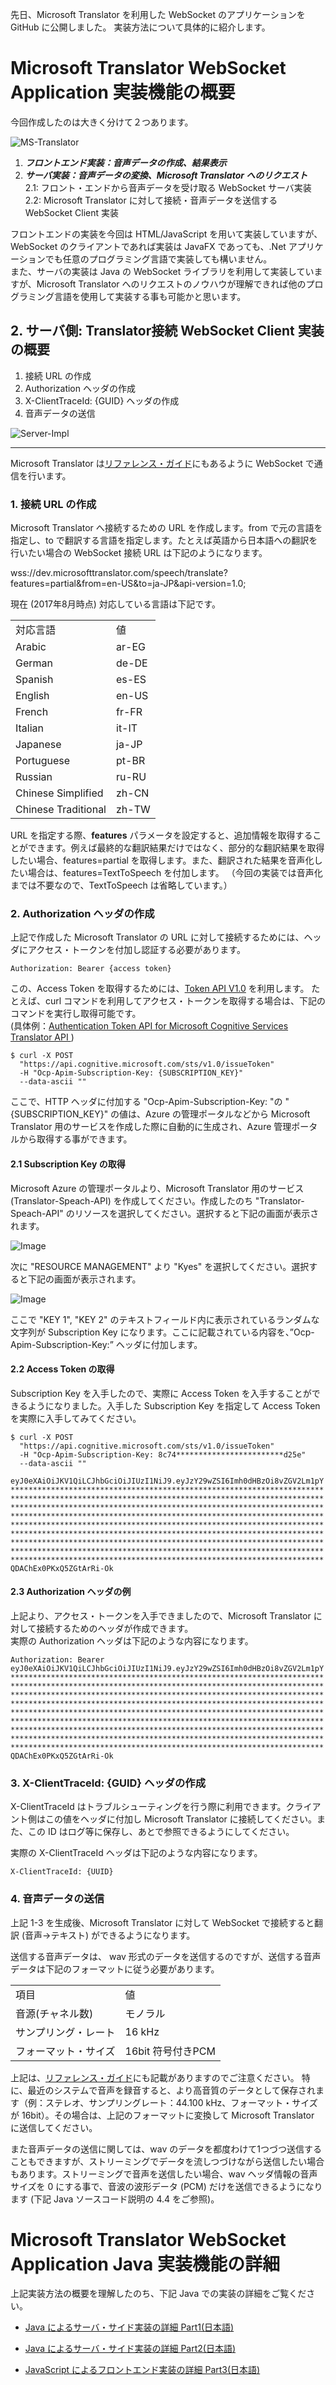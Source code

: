 先日、Microsoft Translator を利用した WebSocket のアプリケーションを GitHub に公開しました。
実装方法について具体的に紹介します。

# Microsoft Translator WebSocket Application 実装機能の概要

今回作成したのは大きく分けて２つあります。

![MS-Translator](https://c1.staticflickr.com/5/4343/36229105460_21fc464b42.jpg)


1. ***フロントエンド実装：音声データの作成、結果表示***
2. ***サーバ実装：音声データの変換、Microsoft Translator へのリクエスト***  
  2.1: フロント・エンドから音声データを受け取る WebSocket サーバ実装  
  2.2: Microsoft Translator に対して接続・音声データを送信する WebSocket Client 実装 

フロントエンドの実装を今回は HTML/JavaScript を用いて実装していますが、WebSocket のクライアントであれば実装は JavaFX であっても、.Net アプリケーションでも任意のプログラミング言語で実装しても構いません。  
また、サーバの実装は Java の WebSocket ライブラリを利用して実装していますが、Microsoft Translator へのリクエストのノウハウが理解できれば他のプログラミング言語を使用して実装する事も可能かと思います。

## 2. サーバ側: Translator接続 WebSocket Client 実装の概要

 1. 接続 URL の作成
 2. Authorization ヘッダの作成
 3. X-ClientTraceId: {GUID} ヘッダの作成
 4. 音声データの送信  

![Server-Impl](https://c1.staticflickr.com/5/4342/36625812485_009363be97.jpg)

----
Microsoft Translator は<A HREF="http://docs.microsofttranslator.com/speech-translate.html">リファレンス・ガイド</A>にもあるように WebSocket で通信を行います。  

### 1. 接続 URL の作成  
Microsoft Translator へ接続するための URL を作成します。from で元の言語を指定し、to で翻訳する言語を指定します。たとえば英語から日本語への翻訳を行いたい場合の WebSocket 接続 URL は下記のようになります。  

wss://dev.microsofttranslator.com/speech/translate?features=partial&from=en-US&to=ja-JP&api-version=1.0;  

現在 (2017年8月時点) 対応している言語は下記です。
<table>
<tr><td>対応言語</Td><td>値</td></tr>
<tr><td> Arabic </Td><td>ar-EG</td></tr>
<tr><td> German </Td><td>de-DE</td></tr>
<tr><td> Spanish </Td><td>es-ES</td></tr>
<tr><td> English </Td><td>en-US</td></tr>
<tr><td> French </Td><td>fr-FR</td></tr>
<tr><td> Italian </Td><td>it-IT</td></tr>
<tr><td> Japanese </Td><td>ja-JP</td></tr>
<tr><td> Portuguese </Td><td>pt-BR</td></tr>
<tr><td> Russian </Td><td>ru-RU</td></tr>
<tr><td> Chinese Simplified </Td><td>zh-CN</td></tr>
<tr><td> Chinese Traditional </Td><td>zh-TW</td></tr>
</table>  
URL を指定する際、<b>features</b> パラメータを設定すると、追加情報を取得することができます。例えば最終的な翻訳結果だけではなく、部分的な翻訳結果を取得したい場合、features=partial を取得します。また、翻訳された結果を音声化したい場合は、features=TextToSpeech を付加します。  
（今回の実装では音声化までは不要なので、TextToSpeech は省略しています。）  

### 2. Authorization ヘッダの作成  
上記で作成した Microsoft Translator の URL に対して接続するためには、ヘッダにアクセス・トークンを付加し認証する必要があります。  

```
Authorization: Bearer {access token}
```  

この、Access Token を取得するためには、[Token API V1.0](https://dev.cognitive.microsoft.com/docs/services/57346a70b4769d2694911369/operations/57346edcb5816c23e4bf7421) を利用します。
たとえば、curl コマンドを利用してアクセス・トークンを取得する場合は、下記のコマンドを実行し取得可能です。  
(具体例：[Authentication Token API for Microsoft Cognitive Services Translator API
](http://docs.microsofttranslator.com/oauth-token.html))

```
$ curl -X POST 
  "https://api.cognitive.microsoft.com/sts/v1.0/issueToken" 
  -H "Ocp-Apim-Subscription-Key: {SUBSCRIPTION_KEY}" 
  --data-ascii ""
```

ここで、HTTP ヘッダに付加する "Ocp-Apim-Subscription-Key: "の "{SUBSCRIPTION_KEY}" の値は、Azure の管理ポータルなどから Microsoft Translator 用のサービスを作成した際に自動的に生成され、Azure 管理ポータルから取得する事ができます。


#### 2.1 Subscription Key の取得
Microsoft Azure の管理ポータルより、Microsoft Translator 用のサービス (Translator-Speach-API) を作成してください。作成したのち "Translator-Speach-API" のリソースを選択してください。選択すると下記の画面が表示されます。

![Image](https://c1.staticflickr.com/5/4385/36229070970_a746117f9b.jpg)

次に "RESOURCE MANAGEMENT" より "Kyes" を選択してください。選択すると下記の画面が表示されます。

![Image](https://c1.staticflickr.com/5/4368/36487708461_0de0b4ae79.jpg)

ここで "KEY 1", "KEY 2" のテキストフィールド内に表示されているランダムな文字列が Subscription Key になります。ここに記載されている内容を、”Ocp-Apim-Subscription-Key:” ヘッダに付加します。


#### 2.2 Access Token の取得

Subscription Key を入手したので、実際に Access Token を入手することができるようになりました。入手した Subscription Key を指定して Access Token を実際に入手してみてください。

```
$ curl -X POST 
  "https://api.cognitive.microsoft.com/sts/v1.0/issueToken" 
  -H "Ocp-Apim-Subscription-Key: 8c74************************d25e" 
  --data-ascii ""  

eyJ0eXAiOiJKV1QiLCJhbGciOiJIUzI1NiJ9.eyJzY29wZSI6Imh0dHBzOi8vZGV2Lm1pY
**********************************************************************  
**********************************************************************  
**********************************************************************  
**********************************************************************  
**********************************************************************  
**********************************************************************  
**********************************************************************  
**********************************************************************  
**********************************************************************  
QDAChEx0PKxQ5ZGtArRi-Ok 
```

#### 2.3 Authorization ヘッダの例
上記より、アクセス・トークンを入手できましたので、Microsoft Translator に対して接続するためのヘッダが作成できます。  
実際の Authorization ヘッダは下記のような内容になります。

```
Authorization: Bearer eyJ0eXAiOiJKV1QiLCJhbGciOiJIUzI1NiJ9.eyJzY29wZSI6Imh0dHBzOi8vZGV2Lm1pY
**********************************************************************  
**********************************************************************  
**********************************************************************  
**********************************************************************  
**********************************************************************  
**********************************************************************  
**********************************************************************  
**********************************************************************  
**********************************************************************  
QDAChEx0PKxQ5ZGtArRi-Ok 
```  


### 3. X-ClientTraceId: {GUID} ヘッダの作成  
X-ClientTraceId はトラブルシューティングを行う際に利用できます。クライアント側はこの値をヘッダに付加し Microsoft Translator に接続してください。また、この ID はログ等に保存し、あとで参照できるようにしてください。


実際の X-ClientTraceId ヘッダは下記のような内容になります。

```
X-ClientTraceId: {UUID}
```  

### 4. 音声データの送信  
上記 1-3 を生成後、Microsoft Translator に対して WebSocket で接続すると翻訳 (音声→テキスト) ができるようになります。  

送信する音声データは、 wav 形式のデータを送信するのですが、送信する音声データは下記のフォーマットに従う必要があります。  
<table>
<tr><td>項目</td><td>値</td></tr>
<tr><td>音源(チャネル数)</td><td>モノラル</td></tr>
<tr><td>サンプリング・レート</td><td>16 kHz</td></tr>
<tr><td>フォーマット・サイズ</td><td>16bit 符号付きPCM</td></tr>
</table>  
上記は、<A HREF="http://docs.microsofttranslator.com/speech-translate.html">リファレンス・ガイド</A>にも記載がありますのでご注意ください。  
特に、最近のシステムで音声を録音すると、より高音質のデータとして保存されます（例：ステレオ、サンプリングレート：44.100 kHz、フォーマット・サイズが 16bit）。その場合は、上記のフォーマットに変換して Microsoft Translator に送信してください。  

また音声データの送信に関しては、wav のデータを都度わけて1つづつ送信することもできますが、ストリーミングでデータを流しつづけながら送信したい場合もあります。ストリーミングで音声を送信したい場合、wav ヘッダ情報の音声サイズを 0 にする事で、音波の波形データ (PCM) だけを送信できるようになります (下記 Java ソースコード説明の 4.4 をご参照)。  

# Microsoft Translator WebSocket Application Java 実装機能の詳細

上記実装方法の概要を理解したのち、下記 Java での実装の詳細をご覧ください。

* [Java によるサーバ・サイド実装の詳細 Part1(日本語)](https://github.com/yoshioterada/Microsoft-Translator-WebSocket-Java/blob/master/ExplanationOfImplebyJava-1.md)  
* [Java によるサーバ・サイド実装の詳細 Part2(日本語)](https://github.com/yoshioterada/Microsoft-Translator-WebSocket-Java/blob/master/ExplanationOfImplebyJava-2.md)

* [JavaScript によるフロントエンド実装の詳細 Part3(日本語)](https://github.com/yoshioterada/Microsoft-Translator-WebSocket-Java/blob/master/ExplanationOfImpleByJavaScript.md)